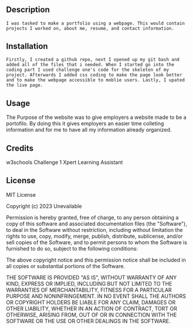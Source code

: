 # <Horiseon>

## Description

    I was tasked to make a portfolio using a webpage. This would contain projects I worked on, about me, resume, and contact information.

## Installation
    Firstly, I created a github repo, next I opened up my git bash and added all of the files that i needed. When I started go into the coding part I used challenge one's code for the skeleton of my project. Afterwards I added css coding to make the page look better and to make the webpage accessible to moblie users. Lastly, I upated the live page.

## Usage

The Purpose of the website was to give employers a website made to be a portofilo. By doing this it gives employers an easier time colleting information and for me to have all my information already organized.

## Credits

w3schools
Challenge 1
Xpert Learning Assistant 


## License

MIT License

Copyright (c) 2023 Unevailable

Permission is hereby granted, free of charge, to any person obtaining a copy
of this software and associated documentation files (the "Software"), to deal
in the Software without restriction, including without limitation the rights
to use, copy, modify, merge, publish, distribute, sublicense, and/or sell
copies of the Software, and to permit persons to whom the Software is
furnished to do so, subject to the following conditions:

The above copyright notice and this permission notice shall be included in all
copies or substantial portions of the Software.

THE SOFTWARE IS PROVIDED "AS IS", WITHOUT WARRANTY OF ANY KIND, EXPRESS OR
IMPLIED, INCLUDING BUT NOT LIMITED TO THE WARRANTIES OF MERCHANTABILITY,
FITNESS FOR A PARTICULAR PURPOSE AND NONINFRINGEMENT. IN NO EVENT SHALL THE
AUTHORS OR COPYRIGHT HOLDERS BE LIABLE FOR ANY CLAIM, DAMAGES OR OTHER
LIABILITY, WHETHER IN AN ACTION OF CONTRACT, TORT OR OTHERWISE, ARISING FROM,
OUT OF OR IN CONNECTION WITH THE SOFTWARE OR THE USE OR OTHER DEALINGS IN THE
SOFTWARE.